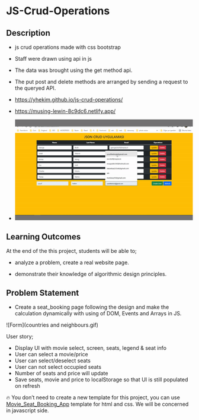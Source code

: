 # JS-Crud-Operations

## Description
- js crud operations made with css bootstrap

- Staff were drawn using api in js

- The data was brought using the get method api.

- The put post and delete methods are arranged by sending a request to the queryed API.

- https://yhekim.github.io/js-crud-operations/

- https://musing-lewin-8c9dc6.netlify.app/

- ![gif](https://raw.githubusercontent.com/yhekim/js-crud-operations/main/js-crud-operations.gif)

## Learning Outcomes

At the end of the this project, students will be able to;

- analyze a problem, create a real website page.

- demonstrate their knowledge of algorithmic design principles.

   
## Problem Statement

- Create a seat_booking page following the design and make the calculation dynamically with using of DOM, Events and Arrays in JS.

![Form](countries and neighbours.gif)

User story;

  - Display UI with movie select, screen, seats, legend & seat info
  - User can select a movie/price
  - User can select/deselect seats
  - User can not select occupied seats
  - Number of seats and price will update
  - Save seats, movie and price to localStorage so that UI is still populated on refresh

🔥 You don’t need to create a new template for this project, you can use [Movie_Seat_Booking_App](https://github.com/clarusway/clarusway-full-stack-9-21/tree/main/javascript/projects/005%20-%20Movie_Seat_Booking_App(JS-05)) template for html and css. We will be concerned in javascript side.



